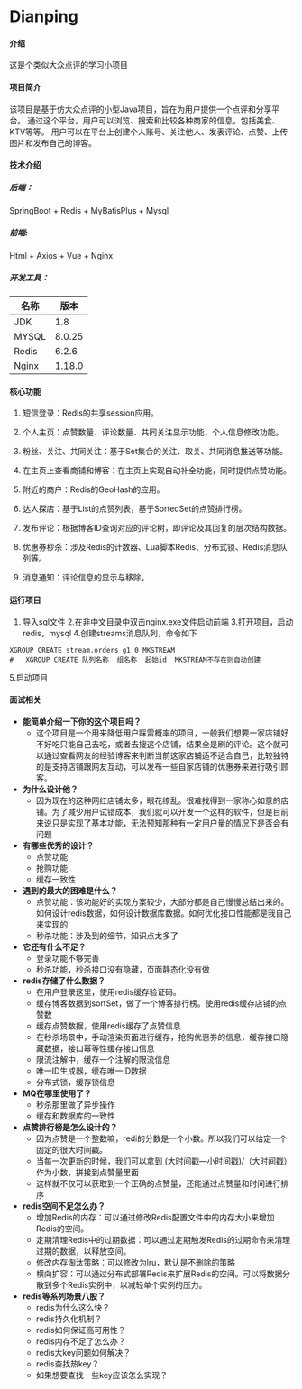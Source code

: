 # Dianping

#### 介绍
这是个类似大众点评的学习小项目

#### 项目简介
该项目是基于仿大众点评的小型Java项目，旨在为用户提供一个点评和分享平台。
通过这个平台，用户可以浏览、搜索和比较各种商家的信息，包括美食、KTV等等。
用户可以在平台上创建个人账号、关注他人、发表评论、点赞、上传图片和发布自己的博客。

#### 技术介绍

##### 后端：
SpringBoot +  Redis + MyBatisPlus + Mysql
##### 前端:
Html + Axios + Vue + Nginx
##### 开发工具：
|名称|版本|
|---|---|
|JDK|1.8|
|MYSQL|8.0.25|
|Redis|6.2.6|
|Nginx|1.18.0|

#### 核心功能
1.  短信登录：Redis的共享session应用。

2.  个人主页：点赞数量、评论数量、共同关注显示功能，个人信息修改功能。

3.  粉丝、关注、共同关注：基于Set集合的关注、取关、共同消息推送等功能。

4.  在主页上查看商铺和博客：在主页上实现自动补全功能，同时提供点赞功能。

5.  附近的商户：Redis的GeoHash的应用。

6.  达人探店：基于List的点赞列表，基于SortedSet的点赞排行榜。

7.  发布评论：根据博客ID查询对应的评论树，即评论及其回复的层次结构数据。

8.  优惠券秒杀：涉及Redis的计数器、Lua脚本Redis、分布式锁、Redis消息队列等。

9.  消息通知：评论信息的显示与移除。
#### 运行项目
1. 导入sql文件
2.在非中文目录中双击nginx.exe文件启动前端
3.打开项目，启动redis，mysql
4.创建streams消息队列，命令如下
```
XGROUP CREATE stream.orders g1 0 MKSTREAM
#   XGROUP CREATE 队列名称  组名称  起始id  MKSTREAM不存在则自动创建

```
5.启动项目


#### 面试相关
- **能简单介绍一下你的这个项目吗？**
    - 这个项目是一个用来降低用户踩雷概率的项目，一般我们想要一家店铺好不好吃只能自己去吃，或者去搜这个店铺，结果全是刷的评论。这个就可以通过查看网友的经验博客来判断当前这家店铺适不适合自己，比较独特的是支持店铺跟网友互动，可以发布一些自家店铺的优惠券来进行吸引顾客。
- **为什么设计他？**
    - 因为现在的这种网红店铺太多，眼花缭乱。很难找得到一家称心如意的店铺。为了减少用户试错成本，我们就可以开发一个这样的软件，但是目前来说只是实现了基本功能，无法预知那种有一定用户量的情况下是否会有问题
- **有哪些优秀的设计？**
    - 点赞功能
    - 抢购功能
    - 缓存一致性
- **遇到的最大的困难是什么？**
    - 点赞功能：该功能好的实现方案较少，大部分都是自己慢慢总结出来的。如何设计redis数据，如何设计数据库数据。如何优化接口性能都是我自己来实现的
    - 秒杀功能：涉及到的细节，知识点太多了
- **它还有什么不足？**
    - 登录功能不够完善
    - 秒杀功能，秒杀接口没有隐藏，页面静态化没有做
- **redis存储了什么数据？**
    - 在用户登录这里，使用redis缓存验证码。
    - 缓存博客数据到sortSet，做了一个博客排行榜。使用redis缓存店铺的点赞数
    - 缓存点赞数据，使用redis缓存了点赞信息
    - 在秒杀场景中，手动渲染页面进行缓存，抢购优惠券的信息，缓存接口隐藏数据，接口幂等性缓存接口信息
    - 限流注解中，缓存一个注解的限流信息
    - 唯一ID生成器，缓存唯一ID数据
    - 分布式锁，缓存锁信息
- **MQ在哪里使用了？**
    - 秒杀那里做了异步操作
    - 缓存和数据库的一致性
- **点赞排行榜是怎么设计的？**
    - 因为点赞是一个整数嘛，redi的分数是一个小数。所以我们可以给定一个固定的很大时间戳。
    - 当每一次更新的时候，我们可以拿到 (大时间戳—小时间戳)/（大时间戳）作为小数，拼接到点赞量里面
    - 这样就不仅可以获取到一个正确的点赞量，还能通过点赞量和时间进行排序
- **redis空间不足怎么办？**
    - 增加Redis的内存：可以通过修改Redis配置文件中的内存大小来增加Redis的空间。
    - 定期清理Redis中的过期数据：可以通过定期触发Redis的过期命令来清理过期的数据，以释放空间。
    - 修改内存淘汰策略：可以修改为lru，默认是不删除的策略
    - 横向扩容：可以通过分布式部署Redis来扩展Redis的空间。可以将数据分散到多个Redis实例中，以减轻单个实例的压力。
- **redis等系列场景八股？**
    - redis为什么这么快？
    - redis持久化机制？
    - redis如何保证高可用性？
    - redis内存不足了怎么办？
    - redis大key问题如何解决？
    - redis查找热key？
    - 如果想要查找一些key应该怎么实现？


